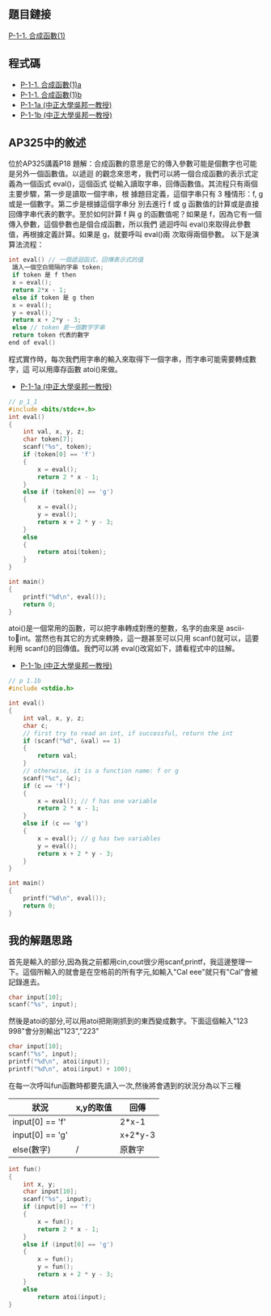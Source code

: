 ## 題目鏈接
[P-1-1. 合成函數(1)](https://judge.tcirc.tw/ShowProblem?problemid=d001)

## 程式碼
- [P-1-1. 合成函數(1)a](https://github.com/CalvinWan0101/AP325/blob/main/P-1-1.%20%E5%90%88%E6%88%90%E5%87%BD%E6%95%B8(1)/P-1-1.%20%E5%90%88%E6%88%90%E5%87%BD%E6%95%B8(1)a.cpp)
- [P-1-1. 合成函數(1)b](https://github.com/CalvinWan0101/AP325/blob/main/P-1-1.%20%E5%90%88%E6%88%90%E5%87%BD%E6%95%B8(1)/P-1-1.%20%E5%90%88%E6%88%90%E5%87%BD%E6%95%B8(1)b.cpp)
- [P-1-1a (中正大學吳邦一教授)](https://github.com/CalvinWan0101/AP325/blob/main/P-1-1.%20%E5%90%88%E6%88%90%E5%87%BD%E6%95%B8(1)/p_1_1a.cpp)
- [P-1-1b (中正大學吳邦一教授)](https://github.com/CalvinWan0101/AP325/blob/main/P-1-1.%20%E5%90%88%E6%88%90%E5%87%BD%E6%95%B8(1)/p_1_1b.cpp)

## AP325中的敘述
位於AP325講義P18
題解：合成函數的意思是它的傳入參數可能是個數字也可能是另外一個函數值。以遞迴
的觀念來思考，我們可以將一個合成函數的表示式定義為一個函式 eval()，這個函式
從輸入讀取字串，回傳函數值。其流程只有兩個主要步驟，第一步是讀取一個字串，根
據題目定義，這個字串只有 3 種情形：f, g 或是一個數字。第二步是根據這個字串分
別去進行 f 或 g 函數值的計算或是直接回傳字串代表的數字。至於如何計算 f 與 g
的函數值呢？如果是 f，因為它有一個傳入參數，這個參數也是個合成函數，所以我們
遞迴呼叫 eval()來取得此參數值，再根據定義計算。如果是 g，就要呼叫 eval()兩
次取得兩個參數。 以下是演算法流程：

```c++
int eval() // 一個遞迴函式，回傳表示式的值
 讀入一個空白間隔的字串 token;
 if token 是 f then
 x = eval();
 return 2*x - 1;
 else if token 是 g then 
 x = eval();
 y = eval();
 return x + 2*y - 3;
 else // token 是一個數字字串
 return token 代表的數字
end of eval()
```

程式實作時，每次我們用字串的輸入來取得下一個字串，而字串可能需要轉成數字，這
可以用庫存函數 atoi()來做。

- [P-1-1a (中正大學吳邦一教授)](https://github.com/CalvinWan0101/AP325/blob/main/P-1-1.%20%E5%90%88%E6%88%90%E5%87%BD%E6%95%B8(1)/p_1_1a.cpp)

```c++
// p_1_1
#include <bits/stdc++.h>
int eval()
{
	int val, x, y, z;
	char token[7];
	scanf("%s", token);
	if (token[0] == 'f')
	{
		x = eval();
		return 2 * x - 1;
	}
	else if (token[0] == 'g')
	{
		x = eval();
		y = eval();
		return x + 2 * y - 3;
	}
	else
	{
		return atoi(token);
	}
}

int main()
{
	printf("%d\n", eval());
	return 0;
}
```
atoi()是一個常用的函數，可以把字串轉成對應的整數，名字的由來是 ascii-toint。當然也有其它的方式來轉換，這一題甚至可以只用 scanf()就可以，這要利用
scanf()的回傳值。我們可以將 eval()改寫如下，請看程式中的註解。

- [P-1-1b (中正大學吳邦一教授)](https://github.com/CalvinWan0101/AP325/blob/main/P-1-1.%20%E5%90%88%E6%88%90%E5%87%BD%E6%95%B8(1)/p_1_1b.cpp)

```c++
// p 1.1b
#include <stdio.h>

int eval()
{
	int val, x, y, z;
	char c;
	// first try to read an int, if successful, return the int
	if (scanf("%d", &val) == 1)
	{
		return val;
	}
	// otherwise, it is a function name: f or g
	scanf("%c", &c);
	if (c == 'f')
	{
		x = eval(); // f has one variable
		return 2 * x - 1;
	}
	else if (c == 'g')
	{
		x = eval(); // g has two variables
		y = eval();
		return x + 2 * y - 3;
	}
}

int main()
{
	printf("%d\n", eval());
	return 0;
}
```

## 我的解題思路

首先是輸入的部分,因為我之前都用cin,cout很少用scanf,printf，我這邊整理一下。這個所輸入的就會是在空格前的所有字元,如輸入"Cal eee"就只有"Cal"會被記錄進去。
```c++
char input[10];
scanf("%s", input);
```
然後是atoi的部分,可以用atoi把剛剛抓到的東西變成數字。下面這個輸入"123 998"會分別輸出"123","223"
```c++
char input[10];
scanf("%s", input);
printf("%d\n", atoi(input));
printf("%d\n", atoi(input) + 100);
```

在每一次呼叫fun函數時都要先讀入一次,然後將會遇到的狀況分為以下三種

狀況|x,y的取值|回傳
-|-|-
input[0] == 'f'| |2*x-1
input[0] == 'g'| |x+2*y-3
else(數字)|/|原數字

```c++
int fun()
{
	int x, y;
	char input[10];
	scanf("%s", input);
	if (input[0] == 'f')
	{
		x = fun();
		return 2 * x - 1;
	}
	else if (input[0] == 'g')
	{
		x = fun();
		y = fun();
		return x + 2 * y - 3;
	}
	else
		return atoi(input);
}
```
